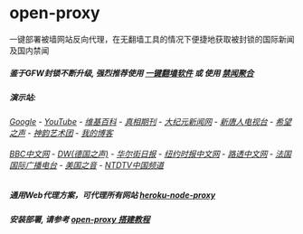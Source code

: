 # open-proxy
一键部署被墙网站反向代理，在无翻墙工具的情况下便捷地获取被封锁的国际新闻及国内禁闻

##### 鉴于GFW封锁不断升级, 强烈推荐使用 [一键翻墙软件](https://github.com/gfw-breaker/nogfw/blob/master/README.md) 或 使用 [禁闻聚合](https://github.com/gfw-breaker/banned-news/blob/master/README.md)

#####  演示站:
######  [Google](http://167.99.102.23:8888/search?q=425事件) - [YouTube](https://nogfw.the-youtube.win) - [维基百科](http://167.99.102.23:8100/wiki/喬高-麥塔斯調查報告) - [真相期刊](http://167.99.102.23:8300/display.aspx?category_id=3&zhuanti_id=2) - [大纪元新闻网](http://167.99.102.23:10080) - [新唐人电视台](http://167.99.102.23:8000) - [希望之声](http://167.99.102.23:8200) - [神韵艺术团](http://167.99.102.23:8000/xtr/gb/prog673.html) - [我的博客](http://167.99.102.23:10000/)<br/> <br/> [BBC中文网](http://167.99.102.23:9100/zhongwen) - [DW(德国之声)](http://167.99.102.23:9200/zh/在线报导/s-9058?&zhongwen=simp) - [华尔街日报](http://167.99.102.23:9300) - [纽约时报中文网](http://167.99.102.23:9400) - [路透中文网](http://167.99.102.23:9500/) - [法国国际广播电台](http://167.99.102.23:9600/) - [美国之音](http://167.99.102.23:9700/) - [NTDTV中国频道](http://167.99.102.23:10080/info/tv.html)

##### 通用Web代理方案，可代理所有网站 [heroku-node-proxy](https://github.com/gfw-breaker/heroku-node-proxy#--end--) 

##### 安装部署, 请参考 [open-proxy 搭建教程](https://github.com/gfw-breaker/open-proxy/wiki#open-proxy-%E6%90%AD%E5%BB%BA%E6%95%99%E7%A8%8B)


